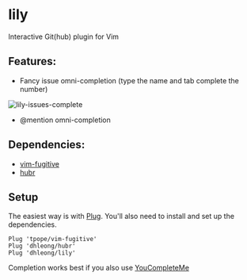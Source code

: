 lily
====

Interactive Git(hub) plugin for Vim

## Features:

- Fancy issue omni-completion (type the name and tab 
    complete the number)

![lily-issues-complete](https://cloud.githubusercontent.com/assets/816150/11995935/609850b2-aa27-11e5-87f2-1a8a026c1f62.gif)


- @mention omni-completion

## Dependencies:

- [vim-fugitive](https://github.com/tpope/vim-fugitive)
- [hubr](https://github.com/dhleong/hubr)

## Setup

The easiest way is with [Plug](https://github.com/junegunn/vim-plug).
You'll also need to install and set up the dependencies.

```vim
Plug 'tpope/vim-fugitive'
Plug 'dhleong/hubr'
Plug 'dhleong/lily'
```

Completion works best if you also use [YouCompleteMe](https://github.com/Valloric/YouCompleteMe)
